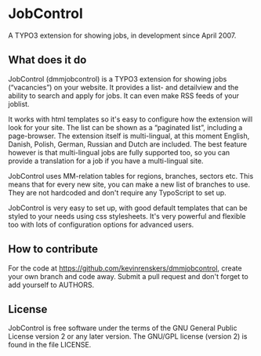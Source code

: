 # JobControl

A TYPO3 extension for showing jobs, in development since April 2007.

## What does it do
JobControl (dmmjobcontrol) is a TYPO3 extension for showing jobs (“vacancies”) on your website. It provides a list- and detailview and the ability to search and apply for jobs. It can even make RSS feeds of your joblist.

It works with html templates so it's easy to configure how the extension will look for your site. The list can be shown as a “paginated list”, including a page-browser. The extension itself is multi-lingual, at this moment English, Danish, Polish, German, Russian and Dutch are included. The best feature however is that multi-lingual jobs are fully supported too, so you can provide a translation for a job if you have a multi-lingual site.

JobControl uses MM-relation tables for regions, branches, sectors etc. This means that for every new site, you can make a new list of branches to use. They are not hardcoded and don't require any TypoScript to set up.

JobControl is very easy to set up, with good default templates that can be styled to your needs using css stylesheets. It's very powerful and flexible too with lots of configuration options for advanced users.

## How to contribute
For the code at https://github.com/kevinrenskers/dmmjobcontrol, create your own branch and code away. Submit a pull request and don't forget to add yourself to AUTHORS.

## License
JobControl is free software under the terms of the
GNU General Public License version 2 or any later version.
The GNU/GPL license (version 2) is found in the file LICENSE.